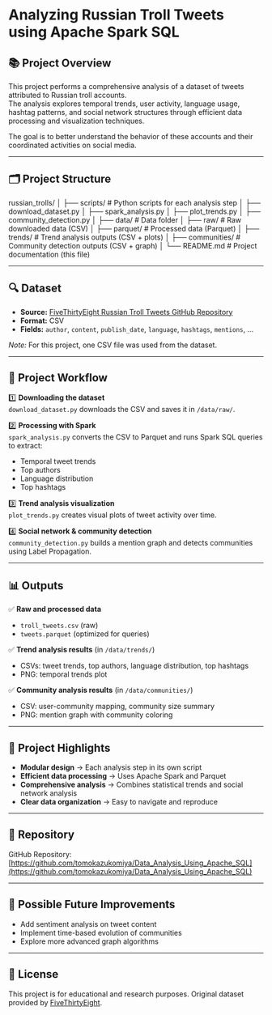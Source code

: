 # Analyzing Russian Troll Tweets using Apache Spark SQL

## 📚 Project Overview

This project performs a comprehensive analysis of a dataset of tweets attributed to Russian troll accounts.  
The analysis explores temporal trends, user activity, language usage, hashtag patterns, and social network structures through efficient data processing and visualization techniques.

The goal is to better understand the behavior of these accounts and their coordinated activities on social media.

---

## 🗂 Project Structure

russian_trolls/
│
├── scripts/ # Python scripts for each analysis step
│ ├── download_dataset.py
│ ├── spark_analysis.py
│ ├── plot_trends.py
│ ├── community_detection.py
│
├── data/ # Data folder
│ ├── raw/ # Raw downloaded data (CSV)
│ ├── parquet/ # Processed data (Parquet)
│ ├── trends/ # Trend analysis outputs (CSV + plots)
│ ├── communities/ # Community detection outputs (CSV + graph)
│
└── README.md # Project documentation (this file)

---

## 🔍 Dataset

- **Source:** [FiveThirtyEight Russian Troll Tweets GitHub Repository](https://github.com/fivethirtyeight/russian-troll-tweets)
- **Format:** CSV
- **Fields:** `author`, `content`, `publish_date`, `language`, `hashtags`, `mentions`, ...

*Note:* For this project, one CSV file was used from the dataset.

---

## 🚀 Project Workflow

1️⃣ **Downloading the dataset**  
`download_dataset.py` downloads the CSV and saves it in `/data/raw/`.

2️⃣ **Processing with Spark**  
`spark_analysis.py` converts the CSV to Parquet and runs Spark SQL queries to extract:
- Temporal tweet trends
- Top authors
- Language distribution
- Top hashtags

3️⃣ **Trend analysis visualization**  
`plot_trends.py` creates visual plots of tweet activity over time.

4️⃣ **Social network & community detection**  
`community_detection.py` builds a mention graph and detects communities using Label Propagation.

---

## 📊 Outputs

✅ **Raw and processed data**
- `troll_tweets.csv` (raw)
- `tweets.parquet` (optimized for queries)

✅ **Trend analysis results** (in `/data/trends/`)
- CSVs: tweet trends, top authors, language distribution, top hashtags
- PNG: temporal trends plot

✅ **Community analysis results** (in `/data/communities/`)
- CSV: user-community mapping, community size summary
- PNG: mention graph with community coloring

---

## 💪 Project Highlights

- **Modular design** → Each analysis step in its own script
- **Efficient data processing** → Uses Apache Spark and Parquet
- **Comprehensive analysis** → Combines statistical trends and social network analysis
- **Clear data organization** → Easy to navigate and reproduce

---

## 🔗 Repository

GitHub Repository: [https://github.com/tomokazukomiya/Data_Analysis_Using_Apache_SQL](https://github.com/tomokazukomiya/Data_Analysis_Using_Apache_SQL)

---

## 🚧 Possible Future Improvements

- Add sentiment analysis on tweet content
- Implement time-based evolution of communities
- Explore more advanced graph algorithms

---

## 📝 License

This project is for educational and research purposes.
Original dataset provided by [FiveThirtyEight](https://github.com/fivethirtyeight/russian-troll-tweets).